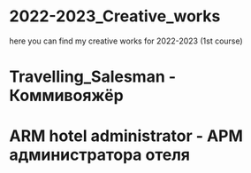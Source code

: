 # 2022-2023_Creative_works
here you can find my creative works for 2022-2023 (1st course)
# Travelling_Salesman - Коммивояжёр
# ARM hotel administrator - АРМ администратора отеля
